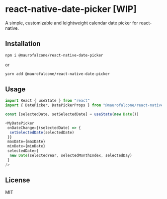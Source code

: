 # react-native-date-picker [WIP]

A simple, customizable and leightweight calendar date picker for react-native.

## Installation

```sh
npm i @maurofalcone/react-native-date-picker
```

or

```sh
yarn add @maurofalcone/react-native-date-picker
```

## Usage

```js
import React { useState } from "react"
import { DatePicker, DatePickerProps } from "@maurofalcone/react-native-date-picker"

const [selectedDate, setSelectedDate] = useState(new Date())

<MyDatePicker
 onDateChange={(selectedDate) => {
  setSelectedDate(selectedDate)
 }}
 maxDate={maxDate}
 minDate={minDate}
 selectedDate={
  new Date(selectedYear, selectedMonthIndex, selectedDay)
 }
/>
```

<!-- ## Contributing

See the [contributing guide](CONTRIBUTING.md) to learn how to contribute to the repository and the development workflow. -->

## License

MIT
